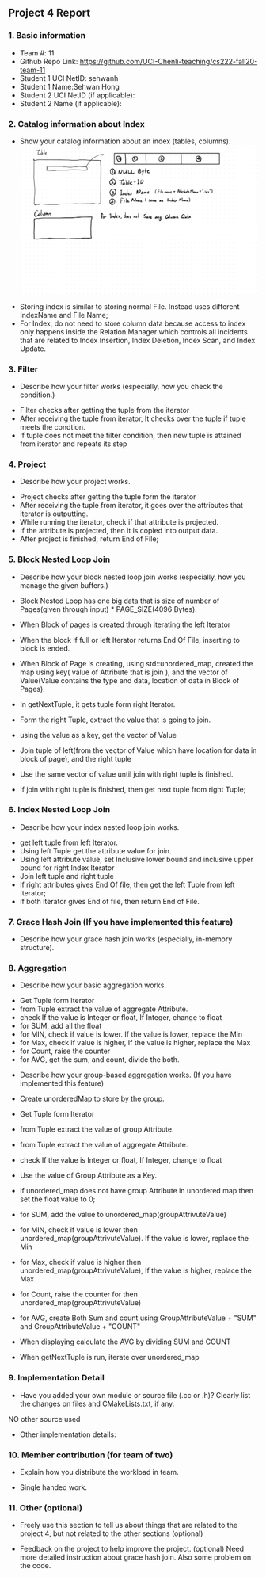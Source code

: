 ## Project 4 Report


### 1. Basic information
 - Team #: 11
 - Github Repo Link: https://github.com/UCI-Chenli-teaching/cs222-fall20-team-11
 - Student 1 UCI NetID: sehwanh
 - Student 1 Name:Sehwan Hong
 - Student 2 UCI NetID (if applicable):
 - Student 2 Name (if applicable):


### 2. Catalog information about Index
- Show your catalog information about an index (tables, columns).
![record format](Project4-1.jpg)
 
 * Storing index is similar to storing normal File. Instead uses different IndexName and File Name;
 * For Index, do not need to store column data because access to index only happens inside the Relation Manager
 which controls all incidents that are related to Index Insertion, Index Deletion, Index Scan, and Index Update.


### 3. Filter
- Describe how your filter works (especially, how you check the condition.)

* Filter checks after getting the tuple from the iterator
* After receiving the tuple from iterator, It checks over the tuple if tuple meets the condtion.
* If tuple does not meet the filter condition, then new tuple is attained from iterator and repeats its step


### 4. Project
- Describe how your project works.

* Project checks after getting the tuple form the iterator
* After receiving the tuple from iterator, it goes over the attributes that iterator is outputting.
* While running the iterator, check if that attribute is projected.
* If the attribute is projected, then it is copied into output data.
* After project is finished, return End of File;


### 5. Block Nested Loop Join
- Describe how your block nested loop join works (especially, how you manage the given buffers.)

* Block Nested Loop has one big data that is size of number of Pages(given through input) * PAGE_SIZE(4096 Bytes).
* When Block of pages is created through iterating the left Iterator
* When the block if full or left Iterator returns End Of File, inserting to block is ended.
* When Block of Page is creating, using std::unordered_map, created the map using key( value of Attribute that is join ),
and the vector of Value(Value contains the type and data, location of data in Block of Pages).

* In getNextTuple, it gets tuple form right Iterator.
* Form the right Tuple, extract the value that is going to join.
* using the value as a key, get the vector of Value
* Join tuple of left(from the vector of Value which have location for data in block of page), and the right tuple
* Use the same vector of value until join with right tuple is finished.
* If join with right tuple is finished, then get next tuple from right Tuple;

### 6. Index Nested Loop Join
- Describe how your index nested loop join works.

* get left tuple from left Iterator.
* Using left Tuple get the attribute value for join.
* Using left attribute value, set Inclusive lower bound and inclusive upper bound for right Index Iterator
* Join left tuple and right tuple
* if right attributes gives End Of file, then get the left Tuple from left Iterator;
* if both iterator gives End of file, then return End of File. 

### 7. Grace Hash Join (If you have implemented this feature)
- Describe how your grace hash join works (especially, in-memory structure).



### 8. Aggregation
- Describe how your basic aggregation works.

 * Get Tuple form Iterator
 * from Tuple extract the value of aggregate Attribute.
 * check If the value is Integer or float, If Integer, change to float
 * for SUM, add all the float
 * for MIN, check if value is lower. If the value is lower, replace the Min
 * for Max, check if value is higher, If the value is higher, replace the Max
 * for Count, raise the counter
 * for AVG, get the sum, and count, divide the both.


- Describe how your group-based aggregation works. (If you have implemented this feature)

 * Create unorderedMap to store by the group.
 * Get Tuple form Iterator
 * from Tuple extract the value of group Attribute.
 * from Tuple extract the value of aggregate Attribute.
 * check If the value is Integer or float, If Integer, change to float
 * Use the value of Group Attribute as a Key.
 * if unordered_map does not have group Attribute in unordered map then set the float value to 0;
 * for SUM, add the value to unordered_map(groupAttrivuteValue)
 * for MIN, check if value is lower then unordered_map(groupAttrivuteValue). If the value is lower, replace the Min
 * for Max, check if value is higher then unordered_map(groupAttrivuteValue), If the value is higher, replace the Max
 * for Count, raise the counter for then unordered_map(groupAttrivuteValue)
 * for AVG, create Both Sum and count using GroupAttributeValue + "SUM" and GroupAttributeValue + "COUNT"
 * When displaying calculate the AVG by dividing SUM and COUNT
 
 * When getNextTuple is run, iterate over unordered_map


### 9. Implementation Detail
- Have you added your own module or source file (.cc or .h)?
  Clearly list the changes on files and CMakeLists.txt, if any.

NO other source used

- Other implementation details:



### 10. Member contribution (for team of two)
- Explain how you distribute the workload in team.

* Single handed work.


### 11. Other (optional)
- Freely use this section to tell us about things that are related to the project 4, but not related to the other sections (optional)



- Feedback on the project to help improve the project. (optional)
Need more detailed instruction about grace hash join. Also some problem on the code.